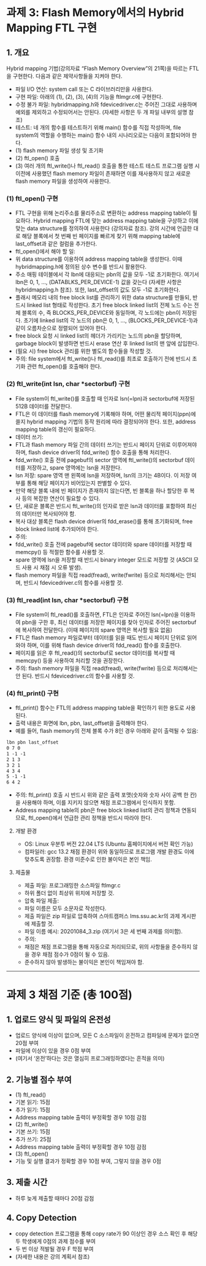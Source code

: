 # 과제 3: Flash Memory에서의 Hybrid Mapping FTL 구현

## 1. 개요

Hybrid mapping 기법(강의자료 “Flash Memory Overview”의 21쪽)을 따르는 FTL을 구현한다. 다음과 같은 제약사항들을 지켜야 한다.
- 파일 I/O 연산: system call 또는 C 라이브러리만을 사용한다.
- 구현 파일: 아래의 (1), (2), (3), (4)의 기능을 ftlmgr.c에 구현한다.
- 수정 불가 파일: hybridmapping.h와 fdevicedriver.c는 주어진 그대로 사용하며 예외를 제외하고 수정되어서는 안된다. (자세한 사항은 두 개 파일 내부의 설명 참조)
- 테스트: 네 개의 함수를 테스트하기 위해 main() 함수를 직접 작성하며, file system의 역할을 수행하는 main() 함수 내의 시나리오로는 다음이 포함되어야 한다.
-    (1) flash memory 파일 생성 및 초기화
-    (2) ftl_open() 호출
-    (3) 여러 개의 ftl_write()나 ftl_read() 호출을 통한 테스트
테스트 프로그램 실행 시 이전에 사용했던 flash memory 파일이 존재하면 이를 재사용하지 않고 새로운 flash memory 파일을 생성하여 사용한다.

### (1) ftl_open() 구현
- FTL 구현을 위해 논리주소를 물리주소로 변환하는 address mapping table이 필요하다. Hybrid mapping FTL에 맞는 address mapping table을 구상하고 이에 맞는 data
structure를 정의하여 사용한다 (강의자료 참조). 강의 시간에 언급한 대로 해당 블록에서 첫 번째 빈 페이지를 빠르게 찾기 위해 mapping table에 last_offset과 같은 컬럼을 추가한다.
- ftl_open()에서 해야 할 일:
- 위 data structure를 이용하여 address mapping table을 생성한다. 이때 hybridmapping.h에 정의된 상수 변수를 반드시 활용한다.
- 주소 매핑 테이블에서 각 lbn에 대응되는 pbn의 값을 모두 -1로 초기화한다. 여기서 lbn은 0, 1, …, (DATABLKS_PER_DEVICE-1) 값을 갖는다 (자세한 사항은
hybridmapping.h 참조). 또한, last_offset의 값도 모두 -1로 초기화한다.
- 플래시 메모리 내의 free block list를 관리하기 위한 data structure를 만들되, 반드시 linked list 형태로 작성한다. 초기 free block linked list의 전체 노드 수는
전체 블록의 수, 즉 BLOCKS_PER_DEVICE와 동일하며, 각 노드에는 pbn이 저장된다. 초기에 linked list의 각 노드의 pbn은 0, 1, …, (BLOCKS_PER_DEVICE-1)과 같이
오름차순으로 정렬되어 있어야 한다.
- free block 요청 시 linked list의 헤더가 가리키는 노드의 pbn을 할당하며, garbage block이 발생하면 반드시 erase 연산 후 linked list의 맨 앞에 삽입한다.
-    (필요 시) free block 관리를 위한 별도의 함수들을 작성할 것.
- 주의: file system에서 ftl_write()나 ftl_read()를 최초로 호출하기 전에 반드시 초기화 관련 ftl_open()를 호출해야 한다.

### (2) ftl_write(int lsn, char *sectorbuf) 구현
- File system이 ftl_write()를 호출할 때 인자로 lsn(=lpn)과 sectorbuf에 저장된 512B 데이터를 전달한다.
- FTL은 이 데이터를 flash memory에 기록해야 하며, 어떤 물리적 페이지(ppn)에 쓸지 hybrid mapping 기법의 동작 원리에 따라 결정되어야 한다. 또한, address mapping
table의 갱신이 필요하다.
- 데이터 쓰기:
- FTL과 flash memory 파일 간의 데이터 쓰기는 반드시 페이지 단위로 이루어져야 하며, flash device driver의 fdd_write() 함수 호출을 통해 처리한다.
- fdd_write() 호출 전에 pagebuf의 sector 영역에 ftl_write()의 sectorbuf 데이터를 저장하고, spare 영역에는 lsn을 저장한다.
- lsn 저장: spare 영역 맨 왼쪽에 lsn을 저장하며, lsn의 크기는 4B이다. 이 저장 여부를 통해 해당 페이지가 비어있는지 판별할 수 있다.
- 만약 해당 블록 내에 빈 페이지가 존재하지 않는다면, 빈 블록을 하나 할당한 후 복사 등의 복잡한 연산이 필요할 수 있다.
- 단, 새로운 블록은 반드시 ftl_write()의 인자로 받은 lsn과 데이터를 포함하여 최신의 데이터만 복사되어야 함.
- 복사 대상 블록은 flash device driver의 fdd_erase()를 통해 초기화되며, free block linked list에 추가되어야 한다.
- 주의:
- fdd_write() 호출 전에 pagebuf에 sector 데이터와 spare 데이터를 저장할 때 memcpy() 등 적절한 함수를 사용할 것.
- spare 영역에 lsn을 저장할 때 반드시 binary integer 모드로 저장할 것 (ASCII 모드 사용 시 채점 시 오류 발생).
- flash memory 파일을 직접 read(fread), write(fwrite) 등으로 처리해서는 안되며, 반드시 fdevicedriver.c의 함수를 사용할 것.

### (3) ftl_read(int lsn, char *sectorbuf) 구현
- File system이 ftl_read()를 호출하면, FTL은 인자로 주어진 lsn(=lpn)을 이용하여 pbn을 구한 후, 최신 데이터를 저장한 페이지를 찾아 인자로 주어진 sectorbuf에 복사하여
전달한다. (이때 페이지의 spare 영역은 복사할 필요 없음)
- FTL은 flash memory 파일로부터 데이터를 읽을 때도 반드시 페이지 단위로 읽어와야 하며, 이를 위해 flash device driver의 fdd_read() 함수를 호출한다.
- 페이지를 읽은 후 ftl_read()의 sectorbuf로 sector 데이터를 복사할 때 memcpy() 등을 사용하여 처리할 것을 권장한다.
- 주의: flash memory 파일을 직접 read(fread), write(fwrite) 등으로 처리해서는 안 된다. 반드시 fdevicedriver.c의 함수를 사용할 것.

### (4) ftl_print() 구현
- ftl_print() 함수는 FTL의 address mapping table을 확인하기 위한 용도로 사용된다.
- 출력 내용은 화면에 lbn, pbn, last_offset을 출력해야 한다.
- 예를 들어, flash memory의 전체 블록 수가 8인 경우 아래와 같이 출력될 수 있음:

```txt
lbn pbn last_offset
0 7 0
1 -1 -1
2 1 3
3 2 1
4 3 4
5 -1 -1
6 4 2
```

- 주의: ftl_print() 호출 시 반드시 위와 같은 출력 포맷(숫자와 숫자 사이 공백 한 칸)을 사용해야 하며, 이를 지키지 않으면 채점 프로그램에서 인식하지 못함.
- Address mapping table의 pbn은 free block linked list의 관리 정책과 연동되므로, ftl_open()에서 언급한 관리 정책을 반드시 따라야 한다.

2. 개발 환경
   - OS: Linux 우분투 버전 22.04 LTS
   (Ubuntu 홈페이지에서 버전 확인 가능)
   - 컴파일러: gcc 13.2
   채점 환경이 위와 동일하므로 프로그램 개발 환경도 이에 맞추도록 권장함. 환경 미준수로 인한 불이익은 본인 책임.

3. 제출물
   - 제출 파일: 프로그래밍한 소스파일 ftlmgr.c
   - 하위 폴더 없이 최상위 위치에 저장할 것.
   - 압축 파일 제출:
   - 파일 이름은 모두 소문자로 작성한다.
   - 제출 파일은 zip 파일로 압축하여 스마트캠퍼스 lms.ssu.ac.kr의 과제 게시판에 제출할 것.
   - 파일 이름 예시: 20201084_3.zip (여기서 3은 세 번째 과제를 의미함).
   - 주의:
   - 채점은 채점 프로그램을 통해 자동으로 처리되므로, 위의 사항들을 준수하지 않을 경우 채점 점수가 0점이 될 수 있음.
   - 준수하지 않아 발생하는 불이익은 본인이 책임져야 함.

---

# 과제 3 채점 기준 (총 100점)

## 1. 업로드 양식 및 파일의 온전성
   - 업로드 양식에 이상이 없으며, 모든 C 소스파일이 온전하고 컴파일에 문제가 없으면 20점 부여
   - 파일에 이상이 있을 경우 0점 부여
   -    (여기서 ‘온전’하다는 것은 열심히 프로그래밍하였다는 흔적을 의미)
## 2. 기능별 점수 부여
   -    (1) ftl_read()
   - 기본 읽기: 15점
   - 추가 읽기: 15점
   - Address mapping table 출력이 부정확할 경우 10점 감점
   -    (2) ftl_write()
   - 기본 쓰기: 15점
   - 추가 쓰기: 25점
   - Address mapping table 출력이 부정확할 경우 10점 감점
   -    (3) ftl_open()
   - 기능 및 실행 결과가 정확할 경우 10점 부여, 그렇지 않을 경우 0점
## 3. 제출 시간
   - 하루 늦게 제출할 때마다 20점 감점
## 4. Copy Detection
   - copy detection 프로그램을 통해 copy rate가 90 이상인 경우 소스 확인 후 해당 두 학생에게 0점의 과제 점수를 부여
   - 두 번 이상 적발될 경우 F 학점 부여
   -    (자세한 내용은 강의 계획서 참조)

